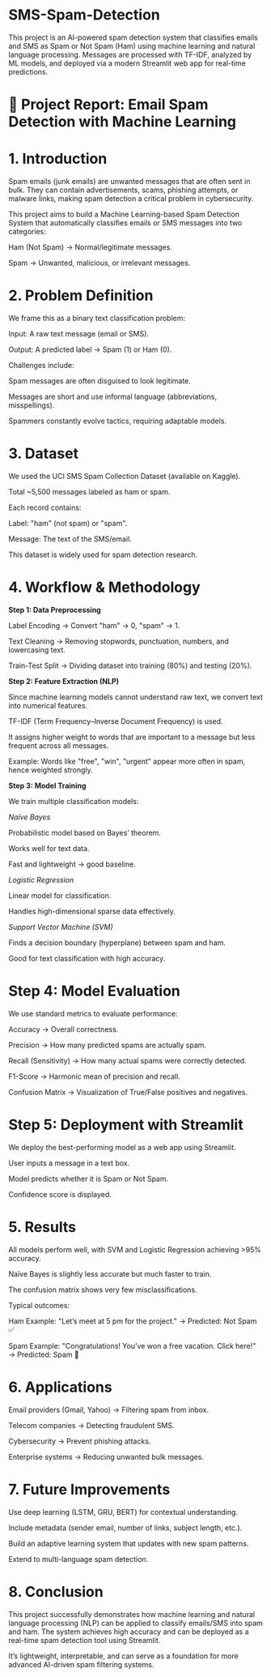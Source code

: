 # SMS-Spam-Detection

This project is an AI-powered spam detection system that classifies emails and SMS as Spam or Not Spam (Ham) using machine learning and natural language processing. Messages are processed with TF-IDF, analyzed by ML models, and deployed via a modern Streamlit web app for real-time predictions.

# **📓 Project Report: Email Spam Detection with Machine Learning**

# **1. Introduction**

Spam emails (junk emails) are unwanted messages that are often sent in bulk. They can contain advertisements, scams, phishing attempts, or malware links, making spam detection a critical problem in cybersecurity.

This project aims to build a Machine Learning-based Spam Detection System that automatically classifies emails or SMS messages into two categories:

Ham (Not Spam) → Normal/legitimate messages.

Spam → Unwanted, malicious, or irrelevant messages.

# **2. Problem Definition**

We frame this as a binary text classification problem:

Input: A raw text message (email or SMS).

Output: A predicted label → Spam (1) or Ham (0).

Challenges include:

Spam messages are often disguised to look legitimate.

Messages are short and use informal language (abbreviations, misspellings).

Spammers constantly evolve tactics, requiring adaptable models.

# **3. Dataset**

We used the UCI SMS Spam Collection Dataset (available on Kaggle).

Total ~5,500 messages labeled as ham or spam.

Each record contains:

Label: "ham" (not spam) or "spam".

Message: The text of the SMS/email.

This dataset is widely used for spam detection research.

# **4. Workflow & Methodology**

**Step 1: Data Preprocessing**

Label Encoding → Convert "ham" → 0, "spam" → 1.

Text Cleaning → Removing stopwords, punctuation, numbers, and lowercasing text.

Train-Test Split → Dividing dataset into training (80%) and testing (20%).

**Step 2: Feature Extraction (NLP)**

Since machine learning models cannot understand raw text, we convert text into numerical features.

TF-IDF (Term Frequency–Inverse Document Frequency) is used.

It assigns higher weight to words that are important to a message but less frequent across all messages.

Example: Words like "free", "win", "urgent" appear more often in spam, hence weighted strongly.

**Step 3: Model Training**

We train multiple classification models:

*Naïve Bayes*

Probabilistic model based on Bayes’ theorem.

Works well for text data.

Fast and lightweight → good baseline.

*Logistic Regression*

Linear model for classification.

Handles high-dimensional sparse data effectively.

*Support Vector Machine (SVM)*

Finds a decision boundary (hyperplane) between spam and ham.

Good for text classification with high accuracy.

# **Step 4: Model Evaluation**

We use standard metrics to evaluate performance:

Accuracy → Overall correctness.

Precision → How many predicted spams are actually spam.

Recall (Sensitivity) → How many actual spams were correctly detected.

F1-Score → Harmonic mean of precision and recall.

Confusion Matrix → Visualization of True/False positives and negatives.

# **Step 5: Deployment with Streamlit**

We deploy the best-performing model as a web app using Streamlit.

User inputs a message in a text box.

Model predicts whether it is Spam or Not Spam.

Confidence score is displayed.

# **5. Results**

All models perform well, with SVM and Logistic Regression achieving >95% accuracy.

Naïve Bayes is slightly less accurate but much faster to train.

The confusion matrix shows very few misclassifications.

Typical outcomes:

Ham Example: "Let’s meet at 5 pm for the project." → Predicted: Not Spam ✅

Spam Example: "Congratulations! You’ve won a free vacation. Click here!" → Predicted: Spam 🚨

# **6. Applications**

Email providers (Gmail, Yahoo) → Filtering spam from inbox.

Telecom companies → Detecting fraudulent SMS.

Cybersecurity → Prevent phishing attacks.

Enterprise systems → Reducing unwanted bulk messages.

# **7. Future Improvements**

Use deep learning (LSTM, GRU, BERT) for contextual understanding.

Include metadata (sender email, number of links, subject length, etc.).

Build an adaptive learning system that updates with new spam patterns.

Extend to multi-language spam detection.

# **8. Conclusion**

This project successfully demonstrates how machine learning and natural language processing (NLP) can be applied to classify emails/SMS into spam and ham.
The system achieves high accuracy and can be deployed as a real-time spam detection tool using Streamlit.

It’s lightweight, interpretable, and can serve as a foundation for more advanced AI-driven spam filtering systems.
